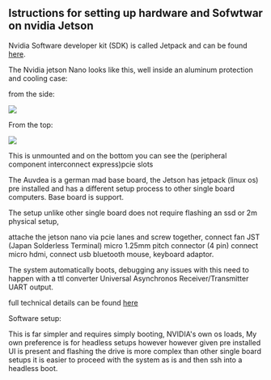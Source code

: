 ## Istructions for setting up hardware and Sofwtwar on nvidia Jetson

Nvidia Software developer kit (SDK) is called Jetpack and can be found [here](https://developer.nvidia.com/embedded/jetpack). 

The Nvidia jetson Nano looks like this, well inside an aluminum protection and cooling case:

from the side:

![](jetson_tx_2.png.png)

From the top:

![](tx_2_fan.jpg.jpg)

This is unmounted and on the bottom you can see the (peripheral component interconnect express)pcie slots 

The Auvdea is a german mad base board, the Jetson has jetpack (linux os) pre installed and has a different setup process to other single board computers. Base board is support. 

The setup unlike other single board does not require flashing an ssd or 2m 
physical setup, 

attache the jetson nano via pcie lanes and screw together, connect fan JST (Japan Solderless Terminal) micro 1.25mm pitch connector (4 pin)
connect micro hdmi,
connect usb bluetooth mouse, keyboard adaptor. 

The system automatically boots, debugging any issues with this need to happen with a ttl converter Universal Asynchronos Receiver/Transmitter UART output. 


full technical details can be found [here](https://auvidea.eu/download/manual/J120/J120_J121_technical_reference_2.0.pdf)

Software setup:

This is far simpler and requires simply booting, NVIDIA's own os loads, My own preference is for headless setups however however given pre installed UI is present and flashing the drive is more complex than other single board setups it is easier to proceed with the system as is and then ssh into a headless boot. 


